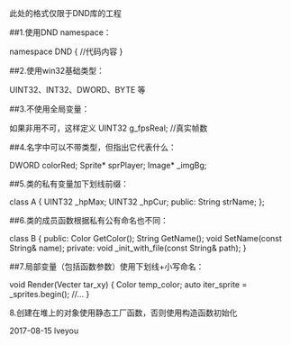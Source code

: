 此处的格式仅限于DND库的工程

##1.使用DND namespace：

namespace DND
{
	//代码内容
}

##2.使用win32基础类型：

UINT32、INT32、DWORD、BYTE 等

##3.不使用全局变量：

如果非用不可，这样定义
UINT32 g_fpsReal; //真实帧数

##4.名字中可以不带类型，但指出它代表什么：

DWORD colorRed;
Sprite* sprPlayer;
Image* _imgBg;

##5.类的私有变量加下划线前缀：

class A
{
	UINT32 _hpMax;
	UINT32 _hpCur;
public:
	String strName;
};

##6.类的成员函数根据私有公有命名也不同：

class B
{
public:
	Color GetColor();
	String GetName();
	void SetName(const String& name);
private:
	void _init_with_file(const String& path);
}

##7.局部变量（包括函数参数）使用下划线+小写命名：

void Render(Vecter tar_xy)
{
	Color temp_color;
	auto iter_sprite = _sprites.begin();
	//...
}

8.创建在堆上的对象使用静态工厂函数，否则使用构造函数初始化

2017-08-15 lveyou
